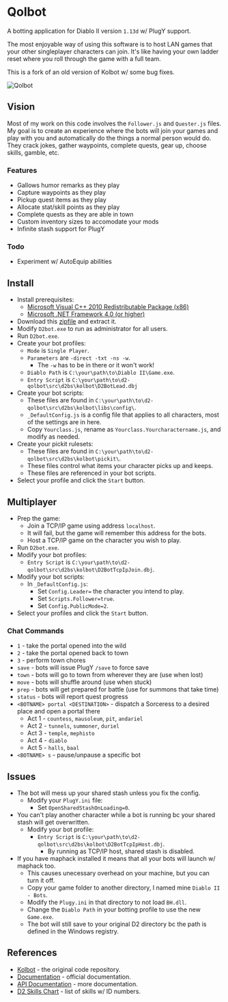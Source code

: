 # Qolbot

A botting application for Diablo II version ``1.13d`` w/ PlugY support.

The most enjoyable way of using this software is to host LAN games that your other singleplayer characters can join.  It's like having your own ladder reset where you roll through the game with a full team.

This is a fork of an old version of Kolbot w/ some bug fixes.

![Qolbot](https://i.imgur.com/xJqNewn.png)

## Vision

Most of my work on this code involves the ``Follower.js`` and ``Quester.js`` files.  My goal is to create an experience where the bots will join your games and play with you and automatically do the things a normal person would do.  They crack jokes, gather waypoints, complete quests, gear up, choose skills, gamble, etc.

### Features

- Gallows humor remarks as they play
- Capture waypoints as they play
- Pickup quest items as they play
- Allocate stat/skill points as they play
- Complete quests as they are able in town
- Custom inventory sizes to accomodate your mods
- Infinite stash support for PlugY

### Todo

- Experiment w/ AutoEquip abilities

## Install

- Install prerequisites:
	- [Microsoft Visual C++ 2010 Redistributable Package (x86)](https://www.microsoft.com/en-us/download/details.aspx?id=5555)
	- [Microsoft .NET Framework 4.0 (or higher)](https://dotnet.microsoft.com/download/dotnet-framework)
- Download this [zipfile](https://github.com/whipowill/d2-qolbot/archive/master.zip) and extract it.
- Modify ``D2bot.exe`` to run as administrator for all users.
- Run ``D2bot.exe``.
- Create your bot profiles:
	- ``Mode`` is ``Single Player``.
	- ``Parameters`` are ``-direct -txt -ns -w``.
		- The ``-w`` has to be in there or it won't work!
	- ``Diablo Path`` is ``C:\your\path\to\Diablo II\Game.exe``.
	- ``Entry Script`` is ``C:\your\path\to\d2-qolbot\src\d2bs\kolbot\D2BotLead.dbj``
- Create your bot scripts:
	- These files are found in ``C:\your\path\to\d2-qolbot\src\d2bs\kolbot\libs\config\``.
	- ``_DefaultConfig.js`` is a config file that applies to all characters, most of the settings are in here.
	- Copy ``Yourclass.js``, rename as ``Yourclass.Yourcharactername.js``, and modify as needed.
- Create your pickit rulesets:
	- These files are found in ``C:\your\path\to\d2-qolbot\src\d2bs\kolbot\pickit\``.
	- These files control what items your character picks up and keeps.
	- These files are referenced in your bot scripts.
- Select your profile and click the ``Start`` button.

## Multiplayer

- Prep the game:
	- Join a TCP/IP game using address ``localhost``.
	- It will fail, but the game will remember this address for the bots.
	- Host a TCP/IP game on the character you wish to play.
- Run ``D2bot.exe``.
- Modify your bot profiles:
	- ``Entry Script`` is ``C:\your\path\to\d2-qolbot\src\d2bs\kolbot\D2BotTcpIpJoin.dbj``.
- Modify your bot scripts:
	- In ``_DefaultConfig.js``:
		- Set ``Config.Leader=`` the character you intend to play.
		- Set ``Scripts.Follower=true``.
		- Set ``Config.PublicMode=2``.
- Select your profiles and click the ``Start`` button.

### Chat Commands

- ``1`` - take the portal opened into the wild
- ``2`` - take the portal opened back to town
- ``3`` - perform town chores
- ``save`` - bots will issue PlugY ``/save`` to force save
- ``town`` - bots will go to town from wherever they are (use when lost)
- ``move`` - bots will shuffle around (use when stuck)
- ``prep`` - bots will get prepared for battle (use for summons that take time)
- ``status`` - bots will report quest progress
- ``<BOTNAME> portal <DESTINATION>`` - dispatch a Sorceress to a desired place and open a portal there
	- Act 1 - ``countess``, ``mausoleum``, ``pit``, ``andariel``
	- Act 2 - ``tunnels``, ``summoner``, ``duriel``
	- Act 3 - ``temple``, ``mephisto``
	- Act 4 - ``diablo``
	- Act 5 - ``halls``, ``baal``
- ``<BOTNAME> s`` - pause/unpause a specific bot

## Issues

- The bot will mess up your shared stash unless you fix the config.
	- Modify your ``PlugY.ini`` file:
		- Set ``OpenSharedStashOnLoading=0``.
- You can't play another character while a bot is running bc your shared stash will get overwritten.
	- Modify your bot profile:
		- ``Entry Script`` is ``C:\your\path\to\d2-qolbot\src\d2bs\kolbot\D2BotTcpIpHost.dbj``.
			- By running as TCP/IP host, shared stash is disabled.
- If you have maphack installed it means that all your bots will launch w/ maphack too.
	- This causes unecessary overhead on your machine, but you can turn it off.
	- Copy your game folder to another directory, I named mine ``Diablo II - Bots``.
	- Modify the ``Plugy.ini`` in that directory to not load ``BH.dll``.
	- Change the ``Diablo Path`` in your botting profile to use the new ``Game.exe``.
	- The bot will still save to your original D2 directory bc the path is defined in the Windows registry.

## References

- [Kolbot](https://github.com/kolton/d2bot-with-kolbot/tree/patch-113d-core15) - the original code repository.
- [Documentation](https://github.com/blizzhackers/documentation/blob/master/kolbot/Hotkeys.md/#hotkeys) - official documentation.
- [API Documentation](https://github.com/noah-/d2bs) - more documentation.
- [D2 Skills Chart](https://user.xmission.com/~trevin/DiabloIIv1.09_Skills.html) - list of skills w/ ID numbers.